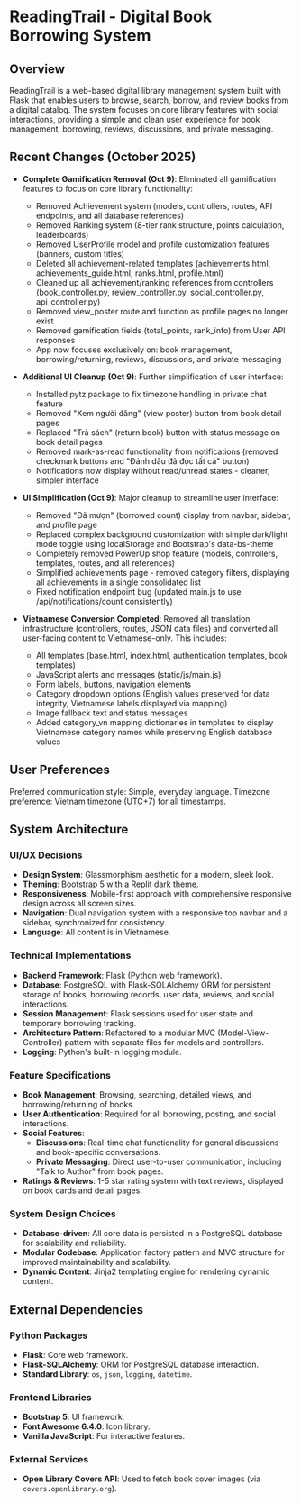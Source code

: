 # ReadingTrail - Digital Book Borrowing System

## Overview
ReadingTrail is a web-based digital library management system built with Flask that enables users to browse, search, borrow, and review books from a digital catalog. The system focuses on core library features with social interactions, providing a simple and clean user experience for book management, borrowing, reviews, discussions, and private messaging.

## Recent Changes (October 2025)
- **Complete Gamification Removal (Oct 9)**: Eliminated all gamification features to focus on core library functionality:
  - Removed Achievement system (models, controllers, routes, API endpoints, and all database references)
  - Removed Ranking system (8-tier rank structure, points calculation, leaderboards)
  - Removed UserProfile model and profile customization features (banners, custom titles)
  - Deleted all achievement-related templates (achievements.html, achievements_guide.html, ranks.html, profile.html)
  - Cleaned up all achievement/ranking references from controllers (book_controller.py, review_controller.py, social_controller.py, api_controller.py)
  - Removed view_poster route and function as profile pages no longer exist
  - Removed gamification fields (total_points, rank_info) from User API responses
  - App now focuses exclusively on: book management, borrowing/returning, reviews, discussions, and private messaging

- **Additional UI Cleanup (Oct 9)**: Further simplification of user interface:
  - Installed pytz package to fix timezone handling in private chat feature
  - Removed "Xem người đăng" (view poster) button from book detail pages
  - Replaced "Trả sách" (return book) button with status message on book detail pages
  - Removed mark-as-read functionality from notifications (removed checkmark buttons and "Đánh dấu đã đọc tất cả" button)
  - Notifications now display without read/unread states - cleaner, simpler interface

- **UI Simplification (Oct 9)**: Major cleanup to streamline user interface:
  - Removed "Đã mượn" (borrowed count) display from navbar, sidebar, and profile page
  - Replaced complex background customization with simple dark/light mode toggle using localStorage and Bootstrap's data-bs-theme
  - Completely removed PowerUp shop feature (models, controllers, templates, routes, and all references)
  - Simplified achievements page - removed category filters, displaying all achievements in a single consolidated list
  - Fixed notification endpoint bug (updated main.js to use /api/notifications/count consistently)

- **Vietnamese Conversion Completed**: Removed all translation infrastructure (controllers, routes, JSON data files) and converted all user-facing content to Vietnamese-only. This includes:
  - All templates (base.html, index.html, authentication templates, book templates)
  - JavaScript alerts and messages (static/js/main.js)
  - Form labels, buttons, navigation elements
  - Category dropdown options (English values preserved for data integrity, Vietnamese labels displayed via mapping)
  - Image fallback text and status messages
  - Added category_vn mapping dictionaries in templates to display Vietnamese category names while preserving English database values

## User Preferences
Preferred communication style: Simple, everyday language.
Timezone preference: Vietnam timezone (UTC+7) for all timestamps.

## System Architecture

### UI/UX Decisions
- **Design System**: Glassmorphism aesthetic for a modern, sleek look.
- **Theming**: Bootstrap 5 with a Replit dark theme.
- **Responsiveness**: Mobile-first approach with comprehensive responsive design across all screen sizes.
- **Navigation**: Dual navigation system with a responsive top navbar and a sidebar, synchronized for consistency.
- **Language**: All content is in Vietnamese.

### Technical Implementations
- **Backend Framework**: Flask (Python web framework).
- **Database**: PostgreSQL with Flask-SQLAlchemy ORM for persistent storage of books, borrowing records, user data, reviews, and social interactions.
- **Session Management**: Flask sessions used for user state and temporary borrowing tracking.
- **Architecture Pattern**: Refactored to a modular MVC (Model-View-Controller) pattern with separate files for models and controllers.
- **Logging**: Python's built-in logging module.

### Feature Specifications
- **Book Management**: Browsing, searching, detailed views, and borrowing/returning of books.
- **User Authentication**: Required for all borrowing, posting, and social interactions.
- **Social Features**:
    - **Discussions**: Real-time chat functionality for general discussions and book-specific conversations.
    - **Private Messaging**: Direct user-to-user communication, including "Talk to Author" from book pages.
- **Ratings & Reviews**: 1-5 star rating system with text reviews, displayed on book cards and detail pages.

### System Design Choices
- **Database-driven**: All core data is persisted in a PostgreSQL database for scalability and reliability.
- **Modular Codebase**: Application factory pattern and MVC structure for improved maintainability and scalability.
- **Dynamic Content**: Jinja2 templating engine for rendering dynamic content.

## External Dependencies

### Python Packages
- **Flask**: Core web framework.
- **Flask-SQLAlchemy**: ORM for PostgreSQL database interaction.
- **Standard Library**: `os`, `json`, `logging`, `datetime`.

### Frontend Libraries
- **Bootstrap 5**: UI framework.
- **Font Awesome 6.4.0**: Icon library.
- **Vanilla JavaScript**: For interactive features.

### External Services
- **Open Library Covers API**: Used to fetch book cover images (via `covers.openlibrary.org`).